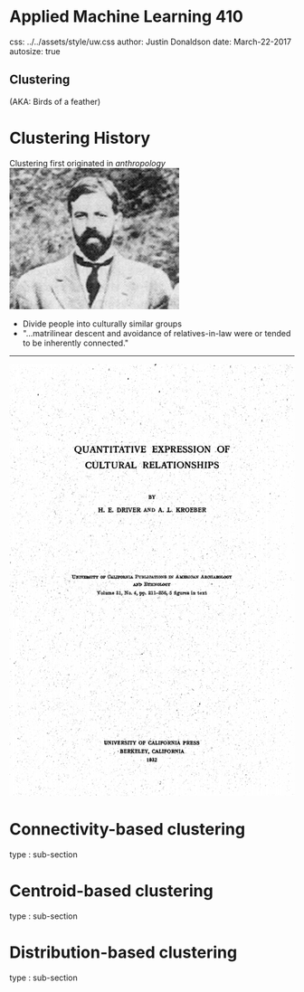 Applied Machine Learning 410
========================================================
css: ../../assets/style/uw.css
author: Justin Donaldson
date: March-22-2017
autosize: true

Clustering
---------------------------------
(AKA: Birds of a feather)


Clustering History
========================================================
Clustering first originated in *anthropology*
![kroeber](img/kroeber.jpg)
- Divide people into culturally similar groups
- "...matrilinear descent and avoidance of
relatives-in-law were or tended to be inherently connected."

***
![quant_expression](img/quant_expression.png)


Connectivity-based clustering
========================================================
type : sub-section

Centroid-based clustering
========================================================
type : sub-section

Distribution-based clustering
========================================================
type : sub-section

